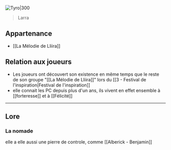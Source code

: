 ![Tyro|300](21215e8c0d9a8f719e861ff49b2845a1.jpg)
> Larra
## Appartenance
- [[La Mélodie de Lliira]]

## Relation aux joueurs
- Les joueurs ont découvert son existence en même temps que le reste de son groupe "[[La Mélodie de Lliira]]" lors du [[3 - Festival de l'inspiration|Festival de l'inspiration]]
- elle connait les PC depuis plus d'un ans, ils vivent en effet ensemble à [[forteresse]] et à [[Félicité]]

---
## Lore
### La nomade

elle a elle aussi une pierre de controle, comme [[Alberick - Benjamin]]